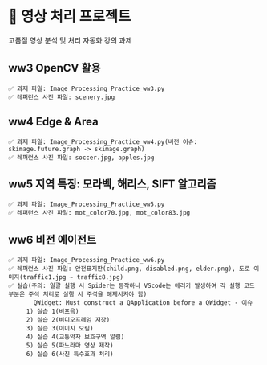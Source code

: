 # 🎥 영상 처리 프로젝트

고품질 영상 분석 및 처리 자동화 강의 과제
  ## ww3 OpenCV 활용
    ✅ 과제 파일: Image_Processing_Practice_ww3.py
    ✅ 레퍼런스 사진 파일: scenery.jpg

  ## ww4 Edge & Area
    ✅ 과제 파일: Image_Processing_Practice_ww4.py(버전 이슈: skimage.future.graph -> skimage.graph)
    ✅ 레퍼런스 사진 파일: soccer.jpg, apples.jpg
         
  ## ww5 지역 특징: 모라벡, 해리스, SIFT 알고리즘
    ✅ 과제 파일: Image_Processing_Practice_ww5.py
    ✅ 레퍼런스 사진 파일: mot_color70.jpg, mot_color83.jpg

  ## ww6 비전 에이전트
    ✅ 과제 파일: Image_Processing_Practice_ww6.py
    ✅ 레퍼런스 사진 파일: 안전표지판(child.png, disabled.png, elder.png), 도로 이미지(traffic1.jpg ~ traffic8.jpg)
    ✅ 실습(주의: 일괄 실행 시 Spider는 동작하나 VScode는 에러가 발생하여 각 실행 코드 부분은 주석 처리로 실행 시 주석을 해제시켜야 함)
           QWidget: Must construct a QApplication before a QWidget - 이슈
         1) 실습 1(비프음)
         2) 실습 2(비디오프레임 저장)
         3) 실습 3(이미지 오림)
         4) 실습 4(교통약자 보호구역 알림)
         5) 실습 5(파노라마 영상 제작)
         6) 실습 6(사진 특수효과 처리)